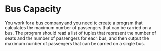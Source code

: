 # Bus Capacity

You work for a bus company and you need to create a program that calculates the maximum number of passengers that can be carried on a bus. The program should read a list of tuples that represent the number of seats and the number of passengers for each bus, and then output the maximum number of passengers that can be carried on a single bus.
